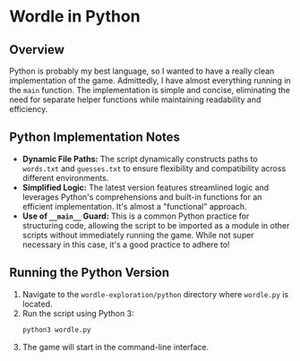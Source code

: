 # Wordle in Python

## Overview

Python is probably my best language, so I wanted to have a really clean implementation of the game. Admittedly, I have almost everything running in the `main` function. The implementation is simple and concise, eliminating the need for separate helper functions while maintaining readability and efficiency.

## Python Implementation Notes

- **Dynamic File Paths:** The script dynamically constructs paths to `words.txt` and `guesses.txt` to ensure flexibility and compatibility across different environments.
- **Simplified Logic:** The latest version features streamlined logic and leverages Python's comprehensions and built-in functions for an efficient implementation. It's almost a "functional" approach. 
- **Use of `__main__` Guard:** This is a common Python practice for structuring code, allowing the script to be imported as a module in other scripts without immediately running the game. While not super necessary in this case, it's a good practice to adhere to!

## Running the Python Version

1. Navigate to the `wordle-exploration/python` directory where `wordle.py` is located.
2. Run the script using Python 3:
   ```bash
   python3 wordle.py
   ```
3. The game will start in the command-line interface.